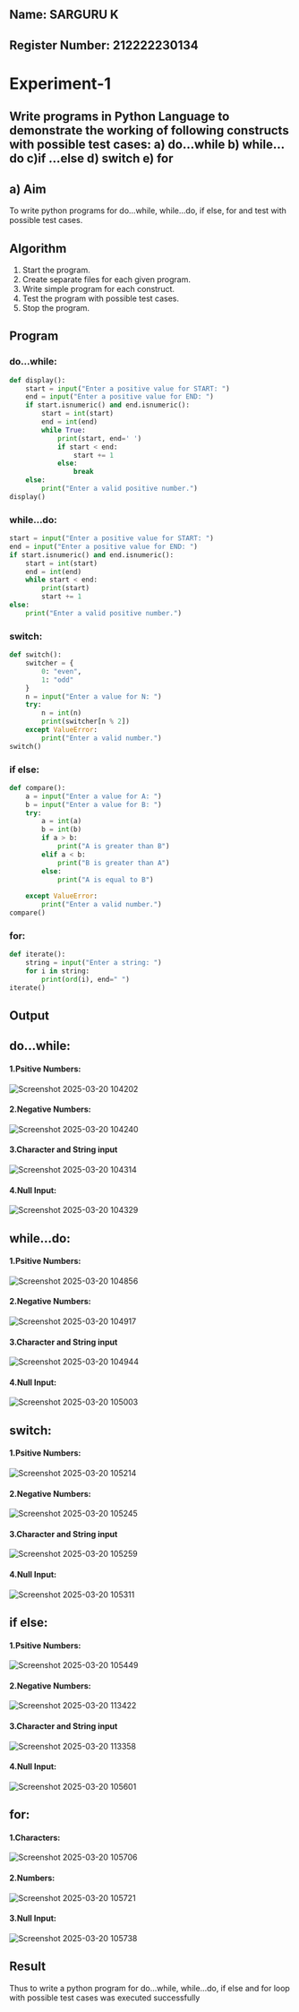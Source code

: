 ## Name: SARGURU K
## Register Number: 212222230134

# Experiment-1
##  Write programs in Python Language to demonstrate the working of following constructs with possible test cases: a) do…while b) while…do c)if …else d) switch e) for

## a) Aim
To write python programs for do…while, while...do, if else, for and test with possible test cases.

## Algorithm
1.	Start the program.
2. Create separate files for each given program.
3. Write simple program for each construct.
4. Test the program with possible test cases.
5. Stop the program. 

## Program
### do...while:
```python
def display():
    start = input("Enter a positive value for START: ")
    end = input("Enter a positive value for END: ")
    if start.isnumeric() and end.isnumeric():
        start = int(start)
        end = int(end)
        while True:
            print(start, end=' ')
            if start < end:
                start += 1
            else:
                break
    else:
        print("Enter a valid positive number.")
display()
```
### while...do:
```python
start = input("Enter a positive value for START: ") 
end = input("Enter a positive value for END: ") 
if start.isnumeric() and end.isnumeric():
    start = int(start)
    end = int(end)
    while start < end:
        print(start)
        start += 1
else:
    print("Enter a valid positive number.")
```
### switch:
```python
def switch():
    switcher = {
        0: "even",
        1: "odd"
    }
    n = input("Enter a value for N: ")  
    try:
        n = int(n)
        print(switcher[n % 2])
    except ValueError:
        print("Enter a valid number.")
switch()
```
### if else:
```python
def compare():
    a = input("Enter a value for A: ")
    b = input("Enter a value for B: ")
    try:
        a = int(a)
        b = int(b)
        if a > b:
            print("A is greater than B")
        elif a < b:
            print("B is greater than A")
        else:
            print("A is equal to B")
    
    except ValueError:
        print("Enter a valid number.")
compare()
```
### for:
```python
def iterate():
    string = input("Enter a string: ")  
    for i in string:
        print(ord(i), end=" ")
iterate()
```


## Output
## do...while:
#### 1.Psitive Numbers:
![Screenshot 2025-03-20 104202](https://github.com/user-attachments/assets/a574caeb-1acf-4d19-9c48-b1e8fbbd3ff3)
#### 2.Negative Numbers:
![Screenshot 2025-03-20 104240](https://github.com/user-attachments/assets/b97f052c-db85-42da-8898-3982bc38e49d)
#### 3.Character and String input
![Screenshot 2025-03-20 104314](https://github.com/user-attachments/assets/b353e6a0-59a8-4706-9a55-535805ea886a)
#### 4.Null Input:
![Screenshot 2025-03-20 104329](https://github.com/user-attachments/assets/93d0a4ad-7936-4c89-8fd7-90cd44ba8d00)

## while...do:
#### 1.Psitive Numbers:
![Screenshot 2025-03-20 104856](https://github.com/user-attachments/assets/023dba3b-63a3-4697-afa7-ee45cc687bf6)

#### 2.Negative Numbers:
![Screenshot 2025-03-20 104917](https://github.com/user-attachments/assets/22122ab8-d7b2-4ff2-9a46-d275967c4b70)


#### 3.Character and String input
![Screenshot 2025-03-20 104944](https://github.com/user-attachments/assets/3128c2e7-93eb-41a2-a4c6-e036ffd9fc2d)


#### 4.Null Input:
![Screenshot 2025-03-20 105003](https://github.com/user-attachments/assets/a7456b43-0c92-4dd2-939c-660b6e412a67)


## switch:
#### 1.Psitive Numbers:
![Screenshot 2025-03-20 105214](https://github.com/user-attachments/assets/3b44a29c-3060-474c-8ab3-3d10ffe40646)

#### 2.Negative Numbers:
![Screenshot 2025-03-20 105245](https://github.com/user-attachments/assets/e95f2ad4-26cb-4a26-832a-9632ea5c109b)


#### 3.Character and String input
![Screenshot 2025-03-20 105259](https://github.com/user-attachments/assets/9a71af29-f8cd-47e1-9310-8885bddd14e2)

#### 4.Null Input:
![Screenshot 2025-03-20 105311](https://github.com/user-attachments/assets/17c934d3-3bec-4557-926c-f400fc4c73b8)



## if else:
#### 1.Psitive Numbers:
![Screenshot 2025-03-20 105449](https://github.com/user-attachments/assets/475174da-de28-460e-a3fa-b94155477fd0)

#### 2.Negative Numbers:
![Screenshot 2025-03-20 113422](https://github.com/user-attachments/assets/e0b03acd-17df-4048-a27a-ed8b27fa3076)

#### 3.Character and String input
![Screenshot 2025-03-20 113358](https://github.com/user-attachments/assets/4d7240c3-e0b8-439c-9efa-d4c73c720418)

#### 4.Null Input:
![Screenshot 2025-03-20 105601](https://github.com/user-attachments/assets/e47ada0c-4c25-4750-9360-e16eb6294fe8)


## for:
#### 1.Characters:
![Screenshot 2025-03-20 105706](https://github.com/user-attachments/assets/fc34ec05-6d98-40b8-8551-4bb8c867131b)

#### 2.Numbers:
![Screenshot 2025-03-20 105721](https://github.com/user-attachments/assets/5d2913c6-65e9-4dda-8ce6-f2bafb49e7fe)

#### 3.Null Input:
![Screenshot 2025-03-20 105738](https://github.com/user-attachments/assets/85d2e9ef-37be-47cf-a4d6-3e788dd466a9)



## Result
Thus to write a python program for do…while, while...do, if else and for loop with possible test cases was executed successfully
